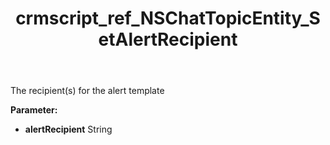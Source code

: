 ﻿---
title: crmscript_ref_NSChatTopicEntity_SetAlertRecipient
description: NSChatTopicEntity.SetAlertRecipient(String alertRecipient)
intellisense: NSChatTopicEntity.SetAlertRecipient
keywords: NSChatTopicEntity, GetAlertRecipient
so.topic: reference
---

The recipient(s) for the alert template

**Parameter:** 
 - **alertRecipient** String

